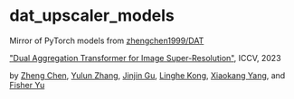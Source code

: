 # dat_upscaler_models
 
Mirror of PyTorch models from [zhengchen1999/DAT](https://github.com/zhengchen1999/DAT)

["Dual Aggregation Transformer for Image Super-Resolution"](http://arxiv.org/abs/2308.03364), ICCV, 2023

by [Zheng Chen](https://zhengchen1999.github.io/), [Yulun Zhang](http://yulunzhang.com/), [Jinjin Gu](https://www.jasongt.com/), [Linghe Kong](https://www.cs.sjtu.edu.cn/~linghe.kong/), [Xiaokang Yang](https://scholar.google.com/citations?user=yDEavdMAAAAJ&hl), and [Fisher Yu](https://www.yf.io/)

